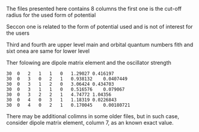 The files presented here contains 8 columns
the first one is the cut-off radius for the used form of potential

Seccon one is related to the form of potential used and is not of interest for the users

Third and fourth are upper level main and orbital quantum numbers
fith and sixt onea are same for lower level

Ther folowing are dipole matrix element and the oscillator strength


	30	0	2	1	1	0	1.29027	0.416197
	30	0	3	0	2	1	0.938132	0.0407449
	30	0	3	1	2	0	3.06424	0.434703
	30	0	3	1	1	0	0.516576	0.079067
	30	0	3	2	2	1	4.74772	1.04356
	30	0	4	0	3	1	1.18319	0.0226843
	30	0	4	0	2	1	0.170045	0.00180721

There may be additional colimns in some older files, but in such case, consider dipole matrix element, column 7, as an known exact value.